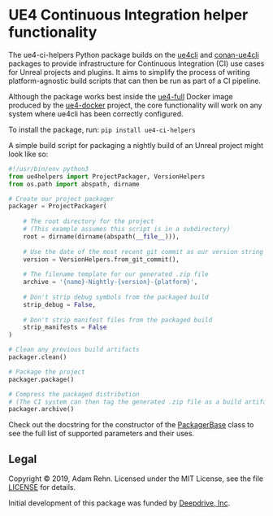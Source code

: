 UE4 Continuous Integration helper functionality
===============================================

The ue4-ci-helpers Python package builds on the [ue4cli](https://github.com/adamrehn/ue4cli) and [conan-ue4cli](https://github.com/adamrehn/conan-ue4cli) packages to provide infrastructure for Continuous Integration (CI) use cases for Unreal projects and plugins. It aims to simplify the process of writing platform-agnostic build scripts that can then be run as part of a CI pipeline.

Although the package works best inside the [ue4-full](https://docs.adamrehn.com/ue4-docker/building-images/available-container-images#ue4-full) Docker image produced by the [ue4-docker](https://github.com/adamrehn/ue4-docker) project, the core functionality will work on any system where ue4cli has been correctly configured.

To install the package, run: `pip install ue4-ci-helpers`

A simple build script for packaging a nightly build of an Unreal project might look like so:

```python
#!/usr/bin/env python3
from ue4helpers import ProjectPackager, VersionHelpers
from os.path import abspath, dirname

# Create our project packager
packager = ProjectPackager(
	
	# The root directory for the project
	# (This example assumes this script is in a subdirectory)
	root = dirname(dirname(abspath(__file__))),
	
	# Use the date of the most recent git commit as our version string
	version = VersionHelpers.from_git_commit(),
	
	# The filename template for our generated .zip file
	archive = '{name}-Nightly-{version}-{platform}',
	
	# Don't strip debug symbols from the packaged build
	strip_debug = False,
	
	# Don't strip manifest files from the packaged build
	strip_manifests = False
)

# Clean any previous build artifacts
packager.clean()

# Package the project
packager.package()

# Compress the packaged distribution
# (The CI system can then tag the generated .zip file as a build artifact)
packager.archive()
```

Check out the docstring for the constructor of the [PackagerBase](https://github.com/adamrehn/ue4-ci-helpers/blob/master/ue4helpers/PackagerBase.py) class to see the full list of supported parameters and their uses.


## Legal

Copyright &copy; 2019, Adam Rehn. Licensed under the MIT License, see the file [LICENSE](https://github.com/adamrehn/ue4-ci-helpers/blob/master/LICENSE) for details.

Initial development of this package was funded by [Deepdrive, Inc](https://deepdrive.io/).
